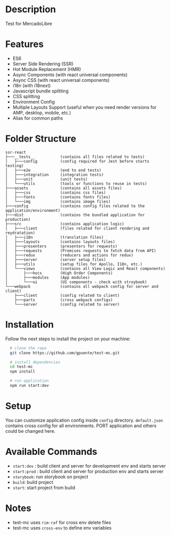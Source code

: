 # Description
Test for MercadoLibre

# Features
- ES6
- Server Side Rendering (SSR)
- Hot Module Replacement (HMR)
- Async Components (with react universal components)
- Async CSS (with react universal components)
- i18n (with i18next)
- Javascript bundle splitting
- CSS splitting
- Environment Config
- Multiple Layouts Support (useful when you need render versions for AMP, desktop, mobile, etc.)
- Alias for common paths

# Folder Structure

```
ssr-react
├───__tests__           (contains all files related to tests)
│   ├───config          (config required for Jest before starts testing)
│   ├───e2e             (end to end tests)
│   ├───integration     (integration tests)
│   ├───unit            (unit tests)
│   └───utils           (tools or functions to reuse in tests)
├───assets              (contains all assets files)
│   ├───css             (contains css files)
│   ├───fonts           (contains fonts files)
│   └───img             (contains image files)
├───config              (contains config files related to the application/environment)
├───dist                (contains the bundled application for production)
├───src                 (contains application logic)
│   ├───client          (files related for client rendering and reydratation)
│   ├───i18n            (translation files)
│   ├───layouts         (contains layouts files)
│   ├───presenters      (presenters for requests)
│   ├───requests        (Promises requests to fetch data from API)
│   ├───redux           (reducers and actions for redux)
│   ├───server          (server setup files)
│   ├───utils           (setup files for Apollo, I18n, etc.)
│   └───views           (contains all View Logic and React components)
│       ├───hocs        (High Order Components)
│       ├───modules     (App modules)
│       └───ui          (UI components - check with stroybook)
└───webpack             (contains all webpack config for server and client)
    ├───client          (config related to client)
    ├───parts           (cross webpack configs)
    └───server          (config related to server)
```

# Installation
Follow the next steps to install the project on your machine:

```bash
  # clone the repo
  git clone https://github.com/gpuente/test-mc.git

  # install dependencies
  cd test-mc
  npm install

  # run application
  npm run start:dev
```

# Setup
You can customize application config inside `config` directory. `default.json` contains cross config for all environments. PORT application and others could be changed here.

# Available Commands
- `start:dev` : build client and server for development env and starts server
- `start:prod` : build client and server for production env and starts server
- `storybook`: run storybook on project
- `build`: build project
- `start`: start project from build

# Notes
- test-mc uses `rim-raf` for cross env delete files
- test-mc uses `cross-env` to define env variables
